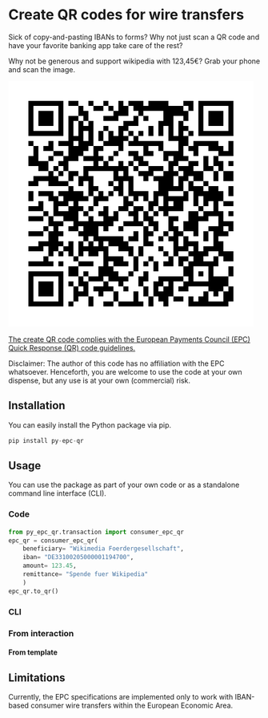 # Create QR codes for wire transfers

Sick of copy-and-pasting IBANs to forms?
Why not just scan a QR code and have your favorite banking app take care of the rest?

Why not be generous and support wikipedia with 123,45€?
Grab your phone and scan the image.

![Support Wikipedia with 123,45 €](tests/data/qr_version_002.png "Support Wikipedia with 123,45 €")

[The create QR code complies with the European Payments Council (EPC) Quick Response (QR) code guidelines.](https://en.wikipedia.org/wiki/EPC_QR_code)

Disclaimer: The author of this code has no affiliation with the EPC whatsoever.
Henceforth, you are welcome to use the code at your own dispense, but any use is at your own (commercial) risk.

## Installation

You can easily install the Python package via pip.

```python
pip install py-epc-qr
```

## Usage

You can use the package as part of your own code or as a standalone command line interface (CLI).

### Code

```python
from py_epc_qr.transaction import consumer_epc_qr
epc_qr = consumer_epc_qr(
    beneficiary= "Wikimedia Foerdergesellschaft",
    iban= "DE33100205000001194700",
    amount= 123.45,
    remittance= "Spende fuer Wikipedia"
    )
epc_qr.to_qr()
```

### CLI

<todo>

### From interaction

<todo>

#### From template

<todo>

## Limitations

Currently, the EPC specifications are implemented only to work with IBAN-based consumer wire transfers within the European Economic Area.